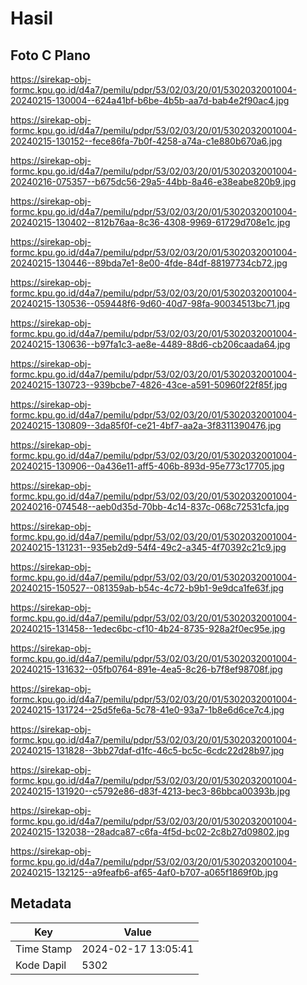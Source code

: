 # Hasil

## Foto C Plano

https://sirekap-obj-formc.kpu.go.id/d4a7/pemilu/pdpr/53/02/03/20/01/5302032001004-20240215-130004--624a41bf-b6be-4b5b-aa7d-bab4e2f90ac4.jpg

https://sirekap-obj-formc.kpu.go.id/d4a7/pemilu/pdpr/53/02/03/20/01/5302032001004-20240215-130152--fece86fa-7b0f-4258-a74a-c1e880b670a6.jpg

https://sirekap-obj-formc.kpu.go.id/d4a7/pemilu/pdpr/53/02/03/20/01/5302032001004-20240216-075357--b675dc56-29a5-44bb-8a46-e38eabe820b9.jpg

https://sirekap-obj-formc.kpu.go.id/d4a7/pemilu/pdpr/53/02/03/20/01/5302032001004-20240215-130402--812b76aa-8c36-4308-9969-61729d708e1c.jpg

https://sirekap-obj-formc.kpu.go.id/d4a7/pemilu/pdpr/53/02/03/20/01/5302032001004-20240215-130446--89bda7e1-8e00-4fde-84df-88197734cb72.jpg

https://sirekap-obj-formc.kpu.go.id/d4a7/pemilu/pdpr/53/02/03/20/01/5302032001004-20240215-130536--059448f6-9d60-40d7-98fa-90034513bc71.jpg

https://sirekap-obj-formc.kpu.go.id/d4a7/pemilu/pdpr/53/02/03/20/01/5302032001004-20240215-130636--b97fa1c3-ae8e-4489-88d6-cb206caada64.jpg

https://sirekap-obj-formc.kpu.go.id/d4a7/pemilu/pdpr/53/02/03/20/01/5302032001004-20240215-130723--939bcbe7-4826-43ce-a591-50960f22f85f.jpg

https://sirekap-obj-formc.kpu.go.id/d4a7/pemilu/pdpr/53/02/03/20/01/5302032001004-20240215-130809--3da85f0f-ce21-4bf7-aa2a-3f8311390476.jpg

https://sirekap-obj-formc.kpu.go.id/d4a7/pemilu/pdpr/53/02/03/20/01/5302032001004-20240215-130906--0a436e11-aff5-406b-893d-95e773c17705.jpg

https://sirekap-obj-formc.kpu.go.id/d4a7/pemilu/pdpr/53/02/03/20/01/5302032001004-20240216-074548--aeb0d35d-70bb-4c14-837c-068c72531cfa.jpg

https://sirekap-obj-formc.kpu.go.id/d4a7/pemilu/pdpr/53/02/03/20/01/5302032001004-20240215-131231--935eb2d9-54f4-49c2-a345-4f70392c21c9.jpg

https://sirekap-obj-formc.kpu.go.id/d4a7/pemilu/pdpr/53/02/03/20/01/5302032001004-20240215-150527--081359ab-b54c-4c72-b9b1-9e9dca1fe63f.jpg

https://sirekap-obj-formc.kpu.go.id/d4a7/pemilu/pdpr/53/02/03/20/01/5302032001004-20240215-131458--1edec6bc-cf10-4b24-8735-928a2f0ec95e.jpg

https://sirekap-obj-formc.kpu.go.id/d4a7/pemilu/pdpr/53/02/03/20/01/5302032001004-20240215-131632--05fb0764-891e-4ea5-8c26-b7f8ef98708f.jpg

https://sirekap-obj-formc.kpu.go.id/d4a7/pemilu/pdpr/53/02/03/20/01/5302032001004-20240215-131724--25d5fe6a-5c78-41e0-93a7-1b8e6d6ce7c4.jpg

https://sirekap-obj-formc.kpu.go.id/d4a7/pemilu/pdpr/53/02/03/20/01/5302032001004-20240215-131828--3bb27daf-d1fc-46c5-bc5c-6cdc22d28b97.jpg

https://sirekap-obj-formc.kpu.go.id/d4a7/pemilu/pdpr/53/02/03/20/01/5302032001004-20240215-131920--c5792e86-d83f-4213-bec3-86bbca00393b.jpg

https://sirekap-obj-formc.kpu.go.id/d4a7/pemilu/pdpr/53/02/03/20/01/5302032001004-20240215-132038--28adca87-c6fa-4f5d-bc02-2c8b27d09802.jpg

https://sirekap-obj-formc.kpu.go.id/d4a7/pemilu/pdpr/53/02/03/20/01/5302032001004-20240215-132125--a9feafb6-af65-4af0-b707-a065f1869f0b.jpg


## Metadata

| Key        | Value               |
| ---------- | ------------------- |
| Time Stamp | 2024-02-17 13:05:41 |
| Kode Dapil | 5302                |



